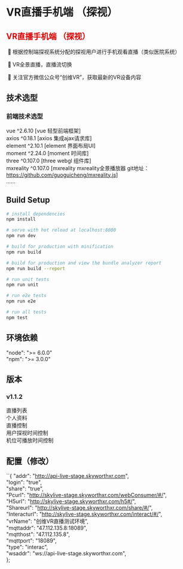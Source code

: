 
# VR直播手机端 （探视）

## <font color="#dd0000">VR直播手机端 （探视）</font>

&nbsp;🐡&nbsp;根据控制端探视系统分配的探视用户进行手机观看直播（类似医院系统）

&nbsp;🎈&nbsp;VR全景直播，直播流切换

&nbsp;💓&nbsp;关注官方微信公众号“创维VR”，获取最新的VR设备内容

## 技术选型
 ###  前端技术选型
  vue ^2.6.10 [vue 轻型前端框架]  
  axios ^0.18.1 [axios 集成ajax请求库]  
  element ^2.10.1  [element 界面布局UI]  
  moment ^2.24.0 [moment 时间库]  
  three ^0.107.0 [three webgl 组件库]  
  mxreality ^0.107.0 [mxreality mxreality全景播放器 git地址：https://github.com/guoguicheng/mxreality.js]  
                              ......
  
## Build Setup

``` bash
# install dependencies
npm install

# serve with hot reload at localhost:8080
npm run dev

# build for production with minification
npm run build

# build for production and view the bundle analyzer report
npm run build --report

# run unit tests
npm run unit

# run e2e tests
npm run e2e

# run all tests
npm test
```

## 环境依赖
  "node": ">= 6.0.0"   
  "npm": ">= 3.0.0"  


## 版本
  ### v1.1.2
  直播列表  
  个人资料  
  直播控制  
  用户探视时间控制  
  机位可播放时间控制  
    
## 配置（修改）
``{
   "addr": "http://api-live-stage.skyworthxr.com",  
   "login": "true",  
   "share": "true",  
   "Pcurl": "http://skylive-stage.skyworthxr.com/webConsumer/#/",  
   "H5url": "http://skylive-stage.skyworthxr.com/h5#/",  
   "Shareurl": "http://skylive-stage.skyworthxr.com/share/#/",  
   "Interacturl": "http://skylive-stage.skyworthxr.com/interact/#/",  
   "vrName": "创维VR直播测试环境",  
   "mqttaddr": "47.112.135.8:18089",  
   "mqtthost": "47.112.135.8",  
   "mqttport": "18089",  
   "type": "interac",  
   "wsaddr": "ws://api-live-stage.skyworthxr.com",  
 };
```
